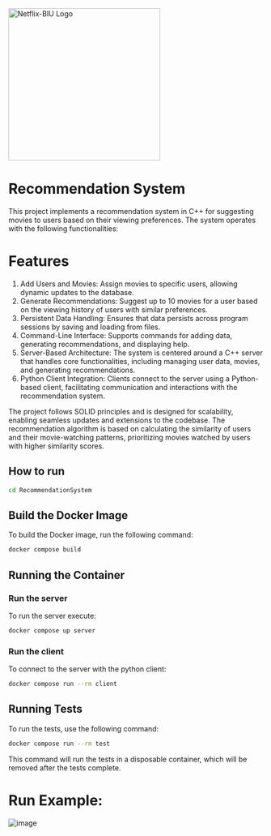 <img src="https://github.com/user-attachments/assets/07f90e3a-d4d7-473c-920f-6d83e9693cc5" alt="Netflix-BIU Logo" width="300">

# Recommendation System

This project implements a recommendation system in C++ for suggesting movies to users based on their viewing preferences. The system operates with the following functionalities:

# Features
1. Add Users and Movies: Assign movies to specific users, allowing dynamic updates to the database.
2. Generate Recommendations: Suggest up to 10 movies for a user based on the viewing history of users with similar preferences.
3. Persistent Data Handling: Ensures that data persists across program sessions by saving and loading from files.
4. Command-Line Interface: Supports commands for adding data, generating recommendations, and displaying help.
5. Server-Based Architecture: The system is centered around a C++ server that handles core functionalities, including managing user data, movies, and generating recommendations.
6. Python Client Integration: Clients connect to the server using a Python-based client, facilitating communication and interactions with the recommendation system.

The project follows SOLID principles and is designed for scalability, enabling seamless updates and extensions to the codebase. The recommendation algorithm is based on calculating the similarity of users and their movie-watching patterns, prioritizing movies watched by users with higher similarity scores.


## How to run
```bash
cd RecommendationSystem
```

## Build the Docker Image
To build the Docker image, run the following command:
```bash
docker compose build
```

## Running the Container

### Run the server
To run the server execute:
```bash
docker compose up server
```

### Run the client
To connect to the server with the python client:
```bash
docker compose run --rm client
```

## Running Tests
To run the tests, use the following command:
```bash
docker compose run --rm test
```
This command will run the tests in a disposable container, which will be removed after the tests complete.

# Run Example:
![image](https://github.com/user-attachments/assets/d06d622b-0306-45e4-ba21-6ffa834802e4)


